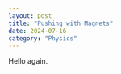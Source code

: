 ```yaml
---
layout: post
title: "Pushing with Magnets"
date: 2024-07-16
category: "Physics"
---
```


Hello again.
